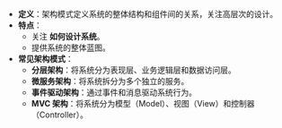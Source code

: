 - **定义**：架构模式定义系统的整体结构和组件间的关系，关注高层次的设计。
- **特点**：
    - 关注 **如何设计系统**。
    - 提供系统的整体蓝图。
- **常见架构模式**：
    - **分层架构**：将系统分为表现层、业务逻辑层和数据访问层。
    - **微服务架构**：将系统拆分为多个独立的服务。
    - **事件驱动架构**：通过事件和消息驱动系统行为。
    - **MVC 架构**：将系统分为模型（Model）、视图（View）和控制器（Controller）。